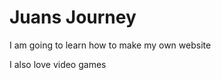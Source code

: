 # Juans Journey

I am going to learn how to make my own website


I also love video games



<!-- use this to make a menu when you add more pages -->
<!-- ```{toctree}
:maxdepth: 2
:hidden:

pechakucha
``` -->
